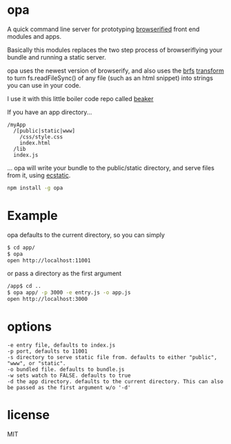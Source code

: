 # opa

A quick command line server for prototyping [browserified](https://github.com/substack/node-browserify) front end modules and apps. 

Basically this modules replaces the two step process of browseriflying your bundle and running a static server.

opa uses the newest version of browserify, and also uses the [brfs](https://github.com/substack/brfs) [transform](https://github.com/substack/node-browserify#btransformtr) to turn fs.readFileSync() of any file (such as an html snippet) into strings you can use in your code.

I use it with this little boiler code repo called [beaker](https://github.com/nhq/beaker)

If you have an app directory...

```
/myApp
  /[public|static|www]
    /css/style.css
    index.html
  /lib
  index.js
```

... opa will write your bundle to the public/static directory, and serve files from it, using [ecstatic](https://github.com/jesusabdullah/node-ecstatic).

```bash 
npm install -g opa
```
# Example

opa defaults to the current directory, so you can simply
``` bash
$ cd app/
$ opa
open http://localhost:11001
```
or pass a directory as the first argument
```bash
/app$ cd ..
$ opa app/ -p 3000 -e entry.js -o app.js
open http://localhost:3000
```

# options

```
-e entry file, defaults to index.js
-p port, defaults to 11001
-s directory to serve static file from. defaults to either "public", "www", or "static".
-o bundled file. defaults to bundle.js
-w sets watch to FALSE. defaults to true
-d the app directory. defaults to the current directory. This can also be passed as the first argument w/o '-d'
```

# license

MIT

